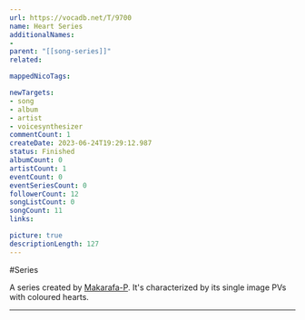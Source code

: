 ```yaml
---
url: https://vocadb.net/T/9700
name: Heart Series
additionalNames: 
- 
parent: "[[song-series]]"
related:

mappedNicoTags:

newTargets:
- song
- album
- artist
- voicesynthesizer
commentCount: 1
createDate: 2023-06-24T19:29:12.987
status: Finished
albumCount: 0
artistCount: 1
eventCount: 0
eventSeriesCount: 0
followerCount: 12
songListCount: 0
songCount: 11
links: 

picture: true
descriptionLength: 127
---
```


#Series

A series created by [Makarafa-P](https://vocadb.net/Ar/43189).
It's characterized by its single image PVs with coloured hearts.

---

